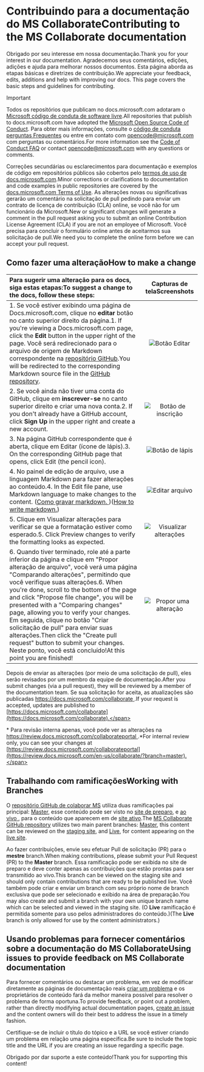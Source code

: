 # <a name="contributing-to-the-ms-collaborate-documentation"></a><span data-ttu-id="bd616-101">Contribuindo para a documentação do MS Collaborate</span><span class="sxs-lookup"><span data-stu-id="bd616-101">Contributing to the MS Collaborate documentation</span></span>

<span data-ttu-id="bd616-102">Obrigado por seu interesse em nossa documentação.</span><span class="sxs-lookup"><span data-stu-id="bd616-102">Thank you for your interest in our documentation.</span></span> <span data-ttu-id="bd616-103">Agradecemos seus comentários, edições, adições e ajuda para melhorar nossos documentos. Esta página aborda as etapas básicas e diretrizes de contribuição.</span><span class="sxs-lookup"><span data-stu-id="bd616-103">We appreciate your feedback, edits, additions and help with improving our docs. This page covers the basic steps and guidelines for contributing.</span></span>

> [!IMPORTANT] 
> <span data-ttu-id="bd616-104">Todos os repositórios que publicam no docs.microsoft.com adotaram o [Microsoft código de conduta de software livre](https://opensource.microsoft.com/codeofconduct/).</span><span class="sxs-lookup"><span data-stu-id="bd616-104">All repositories that publish to docs.microsoft.com have adopted the [Microsoft Open Source Code of Conduct](https://opensource.microsoft.com/codeofconduct/).</span></span> <span data-ttu-id="bd616-105">Para obter mais informações, consulte o [código de conduta perguntas Frequentes](https://opensource.microsoft.com/codeofconduct/faq/) ou entre em contato com [ opencode@microsoft.com ](mailto:opencode@microsoft.com) com perguntas ou comentários.</span><span class="sxs-lookup"><span data-stu-id="bd616-105">For more information see the [Code of Conduct FAQ](https://opensource.microsoft.com/codeofconduct/faq/) or contact [opencode@microsoft.com](mailto:opencode@microsoft.com) with any questions or comments.</span></span><br> 
>
> <span data-ttu-id="bd616-106">Correções secundárias ou esclarecimentos para documentação e exemplos de código em repositórios públicos são cobertos pelo [termos de uso de docs.microsoft.com](https://docs.microsoft.com/legal/termsofuse).</span><span class="sxs-lookup"><span data-stu-id="bd616-106">Minor corrections or clarifications to documentation and code examples in public repositories are covered by the [docs.microsoft.com Terms of Use](https://docs.microsoft.com/legal/termsofuse).</span></span> <span data-ttu-id="bd616-107">As alterações novas ou significativas gerarão um comentário na solicitação de pull pedindo para enviar um contrato de licença de contribuição (CLA) online, se você não for um funcionário da Microsoft.</span><span class="sxs-lookup"><span data-stu-id="bd616-107">New or significant changes will generate a comment in the pull request asking you to submit an online Contribution License Agreement (CLA) if you are not an employee of Microsoft.</span></span> <span data-ttu-id="bd616-108">Você precisa para concluir o formulário online antes de aceitarmos sua solicitação de pull.</span><span class="sxs-lookup"><span data-stu-id="bd616-108">We need you to complete the online form before we can accept your pull request.</span></span>

## <a name="how-to-make-a-change"></a><span data-ttu-id="bd616-109">Como fazer uma alteração</span><span class="sxs-lookup"><span data-stu-id="bd616-109">How to make a change</span></span>

| <span data-ttu-id="bd616-110">Para sugerir uma alteração para os docs, siga estas etapas:</span><span class="sxs-lookup"><span data-stu-id="bd616-110">To suggest a change to the docs, follow these steps:</span></span> | <span data-ttu-id="bd616-111">Capturas de tela</span><span class="sxs-lookup"><span data-stu-id="bd616-111">Screenshots</span></span> |
| :------------------- | :--------: |
| <span data-ttu-id="bd616-112">1. Se você estiver exibindo uma página de Docs.microsoft.com, clique no **editar** botão no canto superior direito da página.</span><span class="sxs-lookup"><span data-stu-id="bd616-112">1. If you're viewing a Docs.microsoft.com page, click the **Edit** button in the upper right of the page.</span></span>  <span data-ttu-id="bd616-113">Você será redirecionado para o arquivo de origem de Markdown correspondente na [repositório GitHub](https://github.com/MicrosoftDocs/MicrosoftCollaboratePortal).</span><span class="sxs-lookup"><span data-stu-id="bd616-113">You will be redirected to the corresponding Markdown source file in the [GitHub repository](https://github.com/MicrosoftDocs/MicrosoftCollaboratePortal).</span></span> | ![Botão Editar](images/edit_button.jpg) |
| <span data-ttu-id="bd616-115">2. Se você ainda não tiver uma conta do GitHub, clique em **inscrever-se** no canto superior direito e criar uma nova conta.</span><span class="sxs-lookup"><span data-stu-id="bd616-115">2. If you don't already have a GitHub account, click **Sign Up** in the upper right and create a new account.</span></span> | ![Botão de inscrição](images/signup-for-github-button.PNG)|
| <span data-ttu-id="bd616-117">3. Na página GitHub correspondente que é aberta, clique em Editar (ícone de lápis).</span><span class="sxs-lookup"><span data-stu-id="bd616-117">3. On the corresponding GitHub page that opens, click Edit (the pencil icon).</span></span> | ![Botão de lápis](images/pencil_button.jpg)|
| <span data-ttu-id="bd616-119">4. No painel de edição de arquivo, use a linguagem Markdown para fazer alterações ao conteúdo.</span><span class="sxs-lookup"><span data-stu-id="bd616-119">4. In the Edit file pane, use Markdown language to make changes to the content.</span></span> <span data-ttu-id="bd616-120">([Como gravar markdown. ](https://help.github.com/articles/basic-writing-and-formatting-syntax/))</span><span class="sxs-lookup"><span data-stu-id="bd616-120">([How to write markdown.](https://help.github.com/articles/basic-writing-and-formatting-syntax/))</span></span>| ![Editar arquivo](images/edit-in-github.png)|
| <span data-ttu-id="bd616-122">5. Clique em Visualizar alterações para verificar se que a formatação estiver como esperado.</span><span class="sxs-lookup"><span data-stu-id="bd616-122">5. Click Preview changes to verify the formatting looks as expected.</span></span> | ![Visualizar alterações](images/edit-in-github.png)|
| <span data-ttu-id="bd616-124">6. Quando tiver terminado, role até a parte inferior da página e clique em "Propor alteração de arquivo", você verá uma página "Comparando alterações", permitindo que você verifique suas alterações.</span><span class="sxs-lookup"><span data-stu-id="bd616-124">6. When you're done, scroll to the bottom of the page and click "Propose file change", you will be presented with a "Comparing changes" page, allowing you to verify your changes.</span></span> <span data-ttu-id="bd616-125">Em seguida, clique no botão "Criar solicitação de pull" para enviar suas alterações.</span><span class="sxs-lookup"><span data-stu-id="bd616-125">Then click the "Create pull request" button to submit your changes.</span></span> <span data-ttu-id="bd616-126">Neste ponto, você está concluído!</span><span class="sxs-lookup"><span data-stu-id="bd616-126">At this point you are finished!</span></span> | ![Propor uma alteração](images/propose.jpg)|

<span data-ttu-id="bd616-128">Depois de enviar as alterações (por meio de uma solicitação de pull), eles serão revisados por um membro da equipe de documentação.</span><span class="sxs-lookup"><span data-stu-id="bd616-128">After you submit changes (via a pull request), they will be reviewed by a member of the documentation team.</span></span> <span data-ttu-id="bd616-129">Se sua solicitação for aceita, as atualizações são publicadas [ https://docs.microsoft.com/collaborate ](https://docs.microsoft.com/collaborate).</span><span class="sxs-lookup"><span data-stu-id="bd616-129">If your request is accepted, updates are published to [https://docs.microsoft.com/collaborate](https://docs.microsoft.com/collaborate).</span></span>

<span data-ttu-id="bd616-130">\* Para revisão interna apenas, você pode ver as alterações na [ https://review.docs.microsoft.com/collaborateportal ](https://review.docs.microsoft.com/en-us/collaborate/?branch=master).</span><span class="sxs-lookup"><span data-stu-id="bd616-130">\*For internal review only, you can see your changes at [https://review.docs.microsoft.com/collaborateportal](https://review.docs.microsoft.com/en-us/collaborate/?branch=master).</span></span>

## <a name="working-with-branches"></a><span data-ttu-id="bd616-131">Trabalhando com ramificações</span><span class="sxs-lookup"><span data-stu-id="bd616-131">Working with Branches</span></span>

<span data-ttu-id="bd616-132">O [repositório GitHub de colaborar MS](https://github.com/MicrosoftDocs/MicrosoftCollaboratePortal) utiliza duas ramificações pai principal: [Master](https://github.com/MicrosoftDocs/MicrosoftCollaboratePortal/tree/master), esse conteúdo pode ser visto no [site de preparo](https://review.docs.microsoft.com/collaborate), e [ao vivo ](https://github.com/MicrosoftDocs/MicrosoftCollaboratePortal/tree/live), para o conteúdo que aparecem em de [site ativo](https://docs.microsoft.com/collaborate).</span><span class="sxs-lookup"><span data-stu-id="bd616-132">The [MS Collaborate GitHub repository](https://github.com/MicrosoftDocs/MicrosoftCollaboratePortal) utilizes two main parent branches: [Master](https://github.com/MicrosoftDocs/MicrosoftCollaboratePortal/tree/master), this content can be reviewed on the [staging site](https://review.docs.microsoft.com/collaborate), and [Live](https://github.com/MicrosoftDocs/MicrosoftCollaboratePortal/tree/live), for content appearing on the [live site](https://docs.microsoft.com/collaborate).</span></span> 

<span data-ttu-id="bd616-133">Ao fazer contribuições, envie seu efetuar Pull de solicitação (PR) para o **mestre** branch.</span><span class="sxs-lookup"><span data-stu-id="bd616-133">When making contributions, please submit your Pull Request (PR) to the **Master** branch.</span></span> <span data-ttu-id="bd616-134">Essa ramificação pode ser exibida no site de preparo e deve conter apenas as contribuições que estão prontas para ser transmitido ao vivo.</span><span class="sxs-lookup"><span data-stu-id="bd616-134">This branch can be viewed on the staging site and should only contain contributions that are ready to be published live.</span></span> <span data-ttu-id="bd616-135">Você também pode criar e enviar um branch com seu próprio nome de branch exclusiva que pode ser selecionado e exibido na área de preparação.</span><span class="sxs-lookup"><span data-stu-id="bd616-135">You may also create and submit a branch with your own unique branch name which can be selected and viewed in the staging site.</span></span> <span data-ttu-id="bd616-136">(O **Live** ramificação é permitida somente para uso pelos administradores do conteúdo.)</span><span class="sxs-lookup"><span data-stu-id="bd616-136">(The **Live** branch is only allowed for use by the content administrators.)</span></span>

## <a name="using-issues-to-provide-feedback-on-ms-collaborate-documentation"></a><span data-ttu-id="bd616-137">Usando problemas para fornecer comentários sobre a documentação do MS Collaborate</span><span class="sxs-lookup"><span data-stu-id="bd616-137">Using issues to provide feedback on MS Collaborate documentation</span></span>

<span data-ttu-id="bd616-138">Para fornecer comentários ou destacar um problema, em vez de modificar diretamente as páginas de documentação reais [criar um problema](https://github.com/MicrosoftDocs/MicrosoftCollaboratePortal/issues) e os proprietários de conteúdo fará da melhor maneira possível para resolver o problema de forma oportuna.</span><span class="sxs-lookup"><span data-stu-id="bd616-138">To provide feedback, or point out a problem, rather than directly modifying actual documentation pages, [create an issue](https://github.com/MicrosoftDocs/MicrosoftCollaboratePortal/issues) and the content owners will do their best to address the issue in a timely fashion.</span></span>

<span data-ttu-id="bd616-139">Certifique-se de incluir o título do tópico e a URL se você estiver criando um problema em relação uma página específica.</span><span class="sxs-lookup"><span data-stu-id="bd616-139">Be sure to include the topic title and the URL if you are creating an issue regarding a specific page.</span></span>

<span data-ttu-id="bd616-140">Obrigado por dar suporte a este conteúdo!</span><span class="sxs-lookup"><span data-stu-id="bd616-140">Thank you for supporting this content!</span></span>
